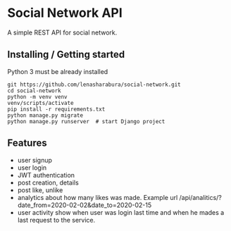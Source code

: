 # Social Network API

A simple REST API for social network.

## Installing / Getting started

Python 3 must be already installed

```shell
git https://github.com/lenasharabura/social-network.git
cd social-network
python -m venv venv
venv/scripts/activate
pip install -r requirements.txt
python manage.py migrate
python manage.py runserver  # start Django project
```

## Features

* user signup
* user login
* JWT authentication
* post creation, details
* post like, unlike 
* analytics about how many likes was made. Example url /api/analitics/?date_from=2020-02-02&date_to=2020-02-15
* user activity show when user was login last time and when he mades a last request to the service.




